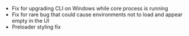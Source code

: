 - Fix for upgrading CLI on Windows while core process is running
- Fix for rare bug that could cause environments not to load and appear empty in the UI
- Preloader styling fix
